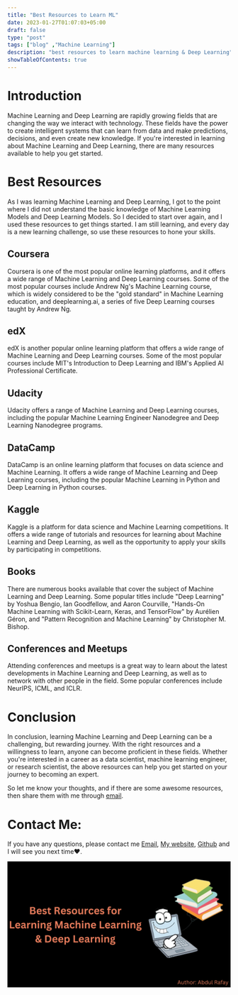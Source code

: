 ```yaml
---
title: "Best Resources to Learn ML"
date: 2023-01-27T01:07:03+05:00
draft: false
type: "post"
tags: ["blog" ,"Machine Learning"]
description: "best resources to learn machine learning & Deep Learning"
showTableOfContents: true
---
```



# Introduction

Machine Learning and Deep Learning are rapidly growing fields that are changing the way we interact with technology. These fields have the power to create intelligent systems that can learn from data and make predictions, decisions, and even create new knowledge. If you're interested in learning about Machine Learning and Deep Learning, there are many resources available to help you get started.

# Best Resources

As I was learning Machine Learning and Deep Learning, I got to the point where I did not understand the basic knowledge of Machine Learning Models and Deep Learning Models. So I decided to start over again, and I used these resources to get things started. I am still learning, and every day is a new learning challenge, so use these resources to hone your skills.

## Coursera

Coursera is one of the most popular online learning platforms, and it offers a wide range of Machine Learning and Deep Learning courses. Some of the most popular courses include Andrew Ng's Machine Learning course, which is widely considered to be the "gold standard" in Machine Learning education, and deeplearning.ai, a series of five Deep Learning courses taught by Andrew Ng.

## edX

edX is another popular online learning platform that offers a wide range of Machine Learning and Deep Learning courses. Some of the most popular courses include MIT's Introduction to Deep Learning and IBM's Applied AI Professional Certificate.

## Udacity

Udacity offers a range of Machine Learning and Deep Learning courses, including the popular Machine Learning Engineer Nanodegree and Deep Learning Nanodegree programs.

## DataCamp  

DataCamp is an online learning platform that focuses on data science and Machine Learning. It offers a wide range of Machine Learning and Deep Learning courses, including the popular Machine Learning in Python and Deep Learning in Python courses.

## Kaggle

Kaggle is a platform for data science and Machine Learning competitions. It offers a wide range of tutorials and resources for learning about Machine Learning and Deep Learning, as well as the opportunity to apply your skills by participating in competitions.

## Books

There are numerous books available that cover the subject of Machine Learning and Deep Learning. Some popular titles include "Deep Learning" by Yoshua Bengio, Ian Goodfellow, and Aaron Courville, "Hands-On Machine Learning with Scikit-Learn, Keras, and TensorFlow" by Aurélien Géron, and "Pattern Recognition and Machine Learning" by Christopher M. Bishop.

## Conferences and Meetups

Attending conferences and meetups is a great way to learn about the latest developments in Machine Learning and Deep Learning, as well as to network with other people in the field. Some popular conferences include NeurIPS, ICML, and ICLR.

# Conclusion

In conclusion, learning Machine Learning and Deep Learning can be a challenging, but rewarding journey. With the right resources and a willingness to learn, anyone can become proficient in these fields. Whether you're interested in a career as a data scientist, machine learning engineer, or research scientist, the above resources can help you get started on your journey to becoming an expert.

  

So let me know your thoughts, and if there are some awesome resources, then share them with me through [email](mailto:99marafay@gmail.com).

  

# Contact Me:

If you have any questions, please contact me [Email](mailto:99marafay@gmail.com), [My website](https://rafay99.info), [Github](github.com/rafay99-epic) and I will see you next time❤️.

![Best Resources Places to Learn machine Learning](best-resources-for-ml.png)